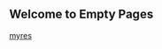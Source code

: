## Welcome to Empty Pages
[myres](https://github.com/YunanAZ/YunanAZ.github.io/raw/main/dir/Yunan_Zhang.pdf)
